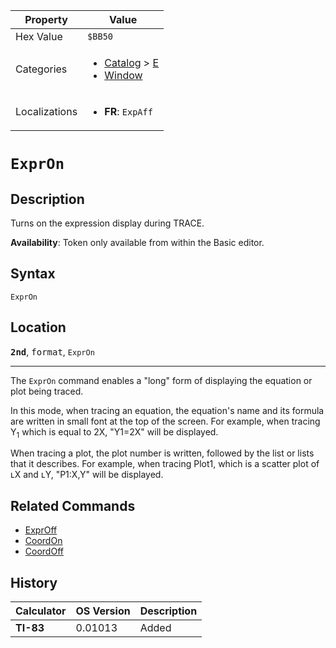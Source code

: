| Property      | Value |
|---------------|-------|
| Hex Value     | `$BB50`|
| Categories    | <ul><li>[Catalog](<../categories/Catalog.md>) > [E](<../categories/Catalog.md#E>)</li><li>[Window](<../categories/Window.md>)</li></ul> |
| Localizations | <ul><li><b>FR</b>: `ExpAff`</li></ul> |

# `ExprOn`

## Description
Turns on the expression display during TRACE.


<b>Availability</b>: Token only available from within the Basic editor.

## Syntax
`ExprOn`

## Location
<tt><kbd><b>2nd</b></kbd></tt>, <kbd>format</kbd>, `ExprOn`
<hr>

The `ExprOn` command enables a "long" form of displaying the equation or plot being traced.

In this mode, when tracing an equation, the equation's name and its formula are written in small font at the top of the screen. For example, when tracing Y<sub>1</sub> which is equal to 2X, "Y1=2X" will be displayed.

When tracing a plot, the plot number is written, followed by the list or lists that it describes. For example, when tracing Plot1, which is a scatter plot of ʟX and ʟY, "P1:X,Y" will be displayed.

## Related Commands

*   [ExprOff](/exproff)
*   [CoordOn](/coordon)
*   [CoordOff](/coordoff)

## History
| Calculator | OS Version | Description |
|------------|------------|-------------|
| <b>TI-83</b> | 0.01013 | Added |


